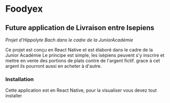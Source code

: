 # **Foodyex**

## **Future application de Livraison entre Isepiens**

*Projet d'Hippolyte Bach dans le cadre de la JuniorAcadémie*


Ce projet est conçu en React Native et est élaboré dans le cadre de la Junior Académie
Le principe est simple, les isépiens peuvent s'y inscrire et mettre en vente des portions de plats contre de l'argent fictif.
grace à cet argent ils pourront aussi en acheter à d'autre.


### Installation

Cette application est en React Native, pour la visualiser vous devez tout installer

> 

